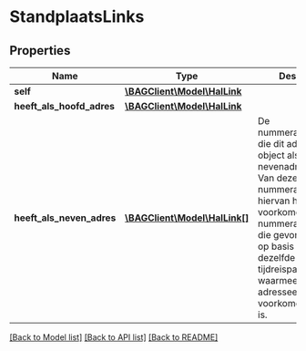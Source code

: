 # StandplaatsLinks

## Properties
Name | Type | Description | Notes
------------ | ------------- | ------------- | -------------
**self** | [**\BAGClient\Model\HalLink**](HalLink.md) |  | 
**heeft_als_hoofd_adres** | [**\BAGClient\Model\HalLink**](HalLink.md) |  | 
**heeft_als_neven_adres** | [**\BAGClient\Model\HalLink[]**](HalLink.md) | De nummeraanduidingen die dit adresseerbare object als nevenadressen heeft. Van deze gerelateerd nummeraanduiding: hiervan het voorkomen van nummeraanduiding die gevonden wordt op basis van dezelfde tijdreisparameters als waarmee het adresseerbare object voorkomen gevonden is. | [optional] 

[[Back to Model list]](../../README.md#documentation-for-models) [[Back to API list]](../../README.md#documentation-for-api-endpoints) [[Back to README]](../../README.md)

